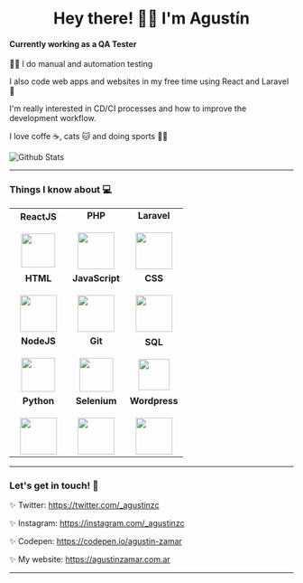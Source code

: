 <h1 align="center" >Hey there! 👋🏼 I'm Agustín</h1>

#### Currently working as a QA Tester

💪🏼 I do manual and automation testing

I also code web apps and websites in my free time using React and Laravel 💖

I'm really interested in CD/CI processes and how to improve the development
workflow.

I love coffe ☕, cats 🐱 and doing sports 🏃‍♂️

![Github Stats](https://github-readme-stats.vercel.app/api?username=agustinz97&show_icons=true_color=fff&icon_color=79ff97&text_color=9f9f9f&bg_color=151515)

---

### Things I know about 💻

<table width="100%">
    <tbody>
        <tr>
            <td align="center" width="33%">
                <span><b><center>ReactJS</center></b></span> <br/>
                <img height="60px" src="https://img.icons8.com/ultraviolet/2x/react.png"> 
            </td>
            <td align="center" width="33%">
                <span><b><center>PHP</center></b></span> <br/>
                <img height="65px" src="https://img.icons8.com/officel/80/000000/php-logo.png"/>
            </td>
            <td align="center" width="33%">
                <span><b><center>Laravel</center></b></span> <br/>
                <img height="65px" src="https://img.icons8.com/fluent/96/000000/laravel.png"/>
            </td>
        </tr>
        <tr>
            <td align="center" width="33%">
                <span><b><center>HTML</center></b></span> <br/>
                <img height="65px" src="https://img.icons8.com/color/2x/html-5.png"> 
            </td>
            <td align="center" width="33%">
                <span><b><center>JavaScript</center></b></span> <br/> 
                <img height="65px" src="https://img.icons8.com/color/2x/javascript.png"> 
            </td>
            <td align="center" width="33%">
                <span><b><center>CSS</center></b></span> <br/>
                <img height="65px" src="https://img.icons8.com/color/48/000000/css3.png"/>
            </td>
        </tr>
        <tr>
            <td align="center" width="33%">
                <span><b><center>NodeJS</center></b></span> <br/>
                <img height="60px" src="https://img.icons8.com/color/2x/nodejs.png"> 
            </td>
            <td align="center" width="33%">
                <span><b><center>Git</center></b></span> <br/>
                <img height="60px" src="https://img.icons8.com/color/96/000000/git.png"/>
            </td>
            <td align="center" width="33%">
                <span><b><center>SQL</center></b></span> <br/>
                <img height="55px" src="https://img.icons8.com/officel/80/000000/database.png"/>
            </td>
        </tr>
        <tr>
            <td align="center" width="33%">
                <span><b><center>Python</center></b></span> <br/>
                <img height="65px" src="https://img.icons8.com/color/2x/python.png"> 
            </td>
            <td align="center" width="33%">
                <span><b><center>Selenium</center></b></span> <br/>
                <img height="65px" src="https://img.icons8.com/officel/80/000000/selenium-test-automation.png"> 
            </td>
            <td align="center" width="33%">
                <span><b><center>Wordpress</center></b></span> <br/>
                <img height="65px" src="https://img.icons8.com/color/96/000000/wordpress.png"> 
            </td>
        </tr>
    </tbody>
</table>

---

### Let's get in touch! 💬

✨ Twitter: https://twitter.com/_agustinzc

✨ Instagram: https://instagram.com/_agustinzc

✨ Codepen: https://codepen.io/agustin-zamar

✨ My website: https://agustinzamar.com.ar

---

